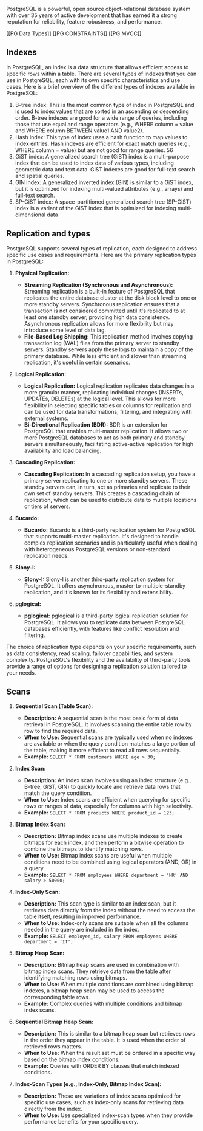 

PostgreSQL is a powerful, open source object-relational database system with over 35 years of active development that has earned it a strong reputation for reliability, feature robustness, and performance.

[[PG Data Types]]
[[PG CONSTRAINTS]]
[[PG MVCC]]

## Indexes
In PostgreSQL, an index is a data structure that allows efficient access to specific rows within a table. There are several types of indexes that you can use in PostgreSQL, each with its own specific characteristics and use cases. Here is a brief overview of the different types of indexes available in PostgreSQL: 
1. B-tree index: This is the most common type of index in PostgreSQL and is used to index values that are sorted in an ascending or descending order. B-tree indexes are good for a wide range of queries, including those that use equal and range operators (e.g., WHERE column = value and WHERE column BETWEEN value1 AND value2). 
2. Hash index: This type of index uses a hash function to map values to index entries. Hash indexes are efficient for exact match queries (e.g., WHERE column = value) but are not good for range queries. 56 
3. GiST index: A generalized search tree (GiST) index is a multi-purpose index that can be used to index data of various types, including geometric data and text data. GiST indexes are good for full-text search and spatial queries. 
4. GIN index: A generalized inverted index (GIN) is similar to a GiST index, but it is optimized for indexing multi-valued attributes (e.g., arrays) and full-text search. 
5. SP-GiST index: A space-partitioned generalized search tree (SP-GiST) index is a variant of the GiST index that is optimized for indexing multi-dimensional data
## Replication and types
PostgreSQL supports several types of replication, each designed to address specific use cases and requirements. Here are the primary replication types in PostgreSQL:

1. **Physical Replication:**
    
    - **Streaming Replication (Synchronous and Asynchronous):** Streaming replication is a built-in feature of PostgreSQL that replicates the entire database cluster at the disk block level to one or more standby servers. Synchronous replication ensures that a transaction is not considered committed until it's replicated to at least one standby server, providing high data consistency. Asynchronous replication allows for more flexibility but may introduce some level of data lag. 
    - **File-Based Log Shipping:** This replication method involves copying transaction log (WAL) files from the primary server to standby servers. Standby servers apply these logs to maintain a copy of the primary database. While less efficient and slower than streaming replication, it's useful in certain scenarios. 
2. **Logical Replication:**
    - **Logical Replication:** Logical replication replicates data changes in a more granular manner, replicating individual changes (INSERTs, UPDATEs, DELETEs) at the logical level. This allows for more flexibility in selecting specific tables or columns for replication and can be used for data transformations, filtering, and integrating with external systems.
    - **Bi-Directional Replication (BDR):** BDR is an extension for PostgreSQL that enables multi-master replication. It allows two or more PostgreSQL databases to act as both primary and standby servers simultaneously, facilitating active-active replication for high availability and load balancing.
3. **Cascading Replication:**
    - **Cascading Replication:** In a cascading replication setup, you have a primary server replicating to one or more standby servers. These standby servers can, in turn, act as primaries and replicate to their own set of standby servers. This creates a cascading chain of replication, which can be used to distribute data to multiple locations or tiers of servers.
4. **Bucardo:**
    - **Bucardo:** Bucardo is a third-party replication system for PostgreSQL that supports multi-master replication. It's designed to handle complex replication scenarios and is particularly useful when dealing with heterogeneous PostgreSQL versions or non-standard replication needs.
5. **Slony-I:**
    - **Slony-I:** Slony-I is another third-party replication system for PostgreSQL. It offers asynchronous, master-to-multiple-standby replication, and it's known for its flexibility and extensibility.
6. **pglogical:**
    - **pglogical:** pglogical is a third-party logical replication solution for PostgreSQL. It allows you to replicate data between PostgreSQL databases efficiently, with features like conflict resolution and filtering.

The choice of replication type depends on your specific requirements, such as data consistency, read scaling, failover capabilities, and system complexity. PostgreSQL's flexibility and the availability of third-party tools provide a range of options for designing a replication solution tailored to your needs.

## Scans
1. **Sequential Scan (Table Scan):**
    
    - **Description:** A sequential scan is the most basic form of data retrieval in PostgreSQL. It involves scanning the entire table row by row to find the required data.
    - **When to Use:** Sequential scans are typically used when no indexes are available or when the query condition matches a large portion of the table, making it more efficient to read all rows sequentially.
    - **Example:** `SELECT * FROM customers WHERE age > 30;`
2. **Index Scan:**
    
    - **Description:** An index scan involves using an index structure (e.g., B-tree, GiST, GIN) to quickly locate and retrieve data rows that match the query condition.
    - **When to Use:** Index scans are efficient when querying for specific rows or ranges of data, especially for columns with high selectivity.
    - **Example:** `SELECT * FROM products WHERE product_id = 123;`
3. **Bitmap Index Scan:**
    
    - **Description:** Bitmap index scans use multiple indexes to create bitmaps for each index, and then perform a bitwise operation to combine the bitmaps to identify matching rows.
    - **When to Use:** Bitmap index scans are useful when multiple conditions need to be combined using logical operators (AND, OR) in a query.
    - **Example:** `SELECT * FROM employees WHERE department = 'HR' AND salary > 50000;`
4. **Index-Only Scan:**
    
    - **Description:** This scan type is similar to an index scan, but it retrieves data directly from the index without the need to access the table itself, resulting in improved performance.
    - **When to Use:** Index-only scans are suitable when all the columns needed in the query are included in the index.
    - **Example:** `SELECT employee_id, salary FROM employees WHERE department = 'IT';`
5. **Bitmap Heap Scan:**
    
    - **Description:** Bitmap heap scans are used in combination with bitmap index scans. They retrieve data from the table after identifying matching rows using bitmaps.
    - **When to Use:** When multiple conditions are combined using bitmap indexes, a bitmap heap scan may be used to access the corresponding table rows.
    - **Example:** Complex queries with multiple conditions and bitmap index scans.
6. **Sequential Bitmap Heap Scan:**
    
    - **Description:** This is similar to a bitmap heap scan but retrieves rows in the order they appear in the table. It is used when the order of retrieved rows matters.
    - **When to Use:** When the result set must be ordered in a specific way based on the bitmap index conditions.
    - **Example:** Queries with ORDER BY clauses that match indexed conditions.
7. **Index-Scan Types (e.g., Index-Only, Bitmap Index Scan):**
    
    - **Description:** These are variations of index scans optimized for specific use cases, such as index-only scans for retrieving data directly from the index.
    - **When to Use:** Use specialized index-scan types when they provide performance benefits for your specific query.
